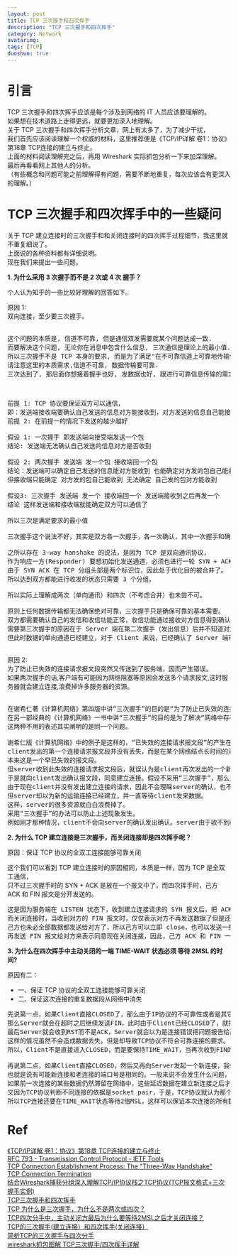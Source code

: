 ```yaml
---
layout: post
title: TCP 三次握手和四次挥手
description: "TCP 三次握手和四次挥手"
category: Network
avatarimg:
tags: [TCP]
duoshuo: true
---
```


# 引言
TCP 三次握手和四次挥手应该是每个涉及到网络的 IT 人员应该要理解的。  
如果想在技术道路上走得更远，就要更加深入地理解。  
关于 TCP 三次握手和四次挥手分析文章，网上有太多了，为了减少干扰，  
我们首先应该阅读理解一个权威的材料，这里推荐便是《TCP/IP详解 卷1：协议》第18章 TCP连接的建立与终止。  
上面的材料阅读理解完之后，再用 Wireshark 实际抓包分析一下来加深理解。  
最后再看看网上其他人的分析。  
（有些概念和问题可能之前理解得有问题，需要不断地重复，每次应该会有更深入的理解。）

# TCP 三次握手和四次挥手中的一些疑问

关于 TCP 建立连接时的三次握手和和关闭连接时的四次挥手过程细节，我这里就不重复细说了。  
上面说的各种资料都有详细说明。  
现在我们来提出一些问题。  

**1. 为什么采用 3 次握手而不是 2 次或 4 次 握手？**

个人认为知乎的一些比较好理解的回答如下。

原因 1:   
双向连接，至少要三次握手。  

<pre>

这个问题的本质是, 信道不可靠, 但是通信双发需要就某个问题达成一致. 
而要解决这个问题, 无论你在消息中包含什么信息, 三次通信是理论上的最小值. 
所以三次握手不是 TCP 本身的要求, 而是为了满足"在不可靠信道上可靠地传输信息"这一需求所导致的. 
请注意这里的本质需求,信道不可靠, 数据传输要可靠. 
三次达到了, 那后面你想接着握手也好, 发数据也好, 跟进行可靠信息传输的需求就没关系了. 

</pre>


<pre>

前提 1: TCP 协议要保证双方可以通信，
即：发送端接收端要确认自己发送的信息对方能接收到，对方发送的信息自己能接收到
前提 2: 在前提一的情况下发送的越少越好

假设 1: 一次握手 即发送端向接受端发送一个包
结论: 发送端无法确认自己发送的信息对方是否收到

假设 2: 两次握手 发送端 发一个包 接收端回一个包
结论：发送端可以确定自己发送的信息能对方能收到 也能确定对方发的包自己能收到 
但接收端只能确定 对方发的包自己能收到 无法确定 自己发的包对方能收到

假设3: 三次握手 发送端 发一个 接收端回一个 发送端接收到之后再发一个
结论 这样发送端和接收端就能确定双方可以通信了

所以三次是满足要求的最小值

三次握手这个说法不好，其实是双方各一次握手，各一次确认，其中一次握手和确认合并在一起

之所以存在 3-way hanshake 的说法，是因为 TCP 是双向通讯协议，
作为响应一方(Responder) 要想初始化发送通道，必须也进行一轮 SYN + ACK。
由于 SYN ACK 在 TCP 分组头部是两个标识位，因此处于优化目的被合并了。
所以达到双方都能进行收发的状态只需要 3 个分组。

所以实际上理解成两次（单向通讯）和四次（不考虑合并）也未尝不可。

原则上任何数据传输都无法确保绝对可靠，三次握手只是确保可靠的基本需要。
双方都需要确认自己的发信和收信功能正常，收信功能通过接收对方信息得到确认，发信功能需要发出信息—>对方回复信息得到确认。
需要第三次握手的原因在于 Server 端在第二次握手（发出信息）后并不知道对方是否能够接收、己方的发送功能是否正常。
但此时数据的单向通道已经建立，对于 Client 来说，已经确认了 Server 端可以接收信号，因此可以单向给 Server 发送数据了。

</pre>

原因 2:   
为了防止已失效的连接请求报文段突然又传送到了服务端，因而产生错误。  
如果两次握手的话,客户端有可能因为网络阻塞等原因会发送多个请求报文,这时服务器就会建立连接,浪费掉许多服务器的资源。

<pre>

在谢希仁著《计算机网络》第四版中讲“三次握手”的目的是“为了防止已失效的连接请求报文段突然又传送到了服务端，因而产生错误”。
在另一部经典的《计算机网络》一书中讲“三次握手”的目的是为了解决“网络中存在延迟的重复分组”的问题。
这两种不用的表述其实阐明的是同一个问题。

谢希仁版《计算机网络》中的例子是这样的，“已失效的连接请求报文段”的产生在这样一种情况下：
client发出的第一个连接请求报文段并没有丢失，而是在某个网络结点长时间的滞留了，以致延误到连接释放以后的某个时间才到达server。
本来这是一个早已失效的报文段。
但server收到此失效的连接请求报文段后，就误认为是client再次发出的一个新的连接请求。
于是就向client发出确认报文段，同意建立连接。假设不采用“三次握手”，那么只要server发出确认，新的连接就建立了。
由于现在client并没有发出建立连接的请求，因此不会理睬server的确认，也不会向server发送数据。
但server却以为新的运输连接已经建立，并一直等待client发来数据。
这样，server的很多资源就白白浪费掉了。
采用“三次握手”的办法可以防止上述现象发生。
例如刚才那种情况，client不会向server的确认发出确认。server由于收不到确认，就知道client并没有要求建立连接。”
</pre>



**2. 为什么 TCP 建立连接是三次握手，而关闭连接却是四次挥手呢？**

原因：保证 TCP 协议的全双工连接能够可靠关闭  
 
这个我们可以看到 TCP 建立连接时的原因相同，本质是一样，因为 TCP 是全双工通信，  
只不过三次握手时的 SYN + ACK 是放在一个报文中了，而四次挥手时，己方 ACK 和 FIN 报文是分开发送的。  

<pre>
这是因为服务端在 LISTEN 状态下，收到建立连接请求的 SYN 报文后，把 ACK 和 SYN 放在一个报文里发送给客户端。
而关闭连接时，当收到对方的 FIN 报文时，仅仅表示对方不再发送数据了但是还能接收数据，
己方也未必全部数据都发送给对方了，所以己方可以立即 close，也可以发送一些数据给对方后，
再发送 FIN 报文给对方来表示同意现在关闭连接，因此，己方 ACK 和 FIN 一般都会分开发送。
</pre>


**3. 为什么在四次挥手中主动关闭的一端 TIME-WAIT 状态必须 等待 2MSL 的时间?**

原因有二：

* 一、保证 TCP 协议的全双工连接能够可靠关闭  
* 二、保证这次连接的重复数据段从网络中消失  

<pre>
先说第一点，如果Client直接CLOSED了，那么由于IP协议的不可靠性或者是其它网络原因，导致Server没有收到Client最后回复的ACK。
那么Server就会在超时之后继续发送FIN，此时由于Client已经CLOSED了，就找不到与重发的FIN对应的连接，
最后Server就会收到RST而不是ACK，Server就会以为是连接错误把问题报告给高层。
这样的情况虽然不会造成数据丢失，但是却导致TCP协议不符合可靠连接的要求。
所以，Client不是直接进入CLOSED，而是要保持TIME_WAIT，当再次收到FIN的时候，能够保证对方收到ACK，最后正确的关闭连接。

再说第二点，如果Client直接CLOSED，然后又再向Server发起一个新连接，我们不能保证这个新连接与刚关闭的连接的端口号是不同的。
也就是说有可能新连接和老连接的端口号是相同的。一般来说不会发生什么问题，但是还是有特殊情况出现：假设新连接和已经关闭的老连接端口号是一样的，
如果前一次连接的某些数据仍然滞留在网络中，这些延迟数据在建立新连接之后才到达Server，由于新连接和老连接的端口号是一样的，
又因为TCP协议判断不同连接的依据是socket pair，于是，TCP协议就认为那个延迟的数据是属于新连接的，这样就和真正的新连接的数据包发生混淆了。
所以TCP连接还要在TIME_WAIT状态等待2倍MSL，这样可以保证本次连接的所有数据都从网络中消失。
</pre>



# Ref
[《TCP/IP详解 卷1：协议》第18章 TCP连接的建立与终止](https://book.douban.com/subject/1088054/)  
[RFC 793 - Transmission Control Protocol - IETF Tools](https://tools.ietf.org/html/rfc793)  
[TCP Connection Establishment Process: The "Three-Way Handshake" ](http://www.tcpipguide.com/free/t_TCPConnectionEstablishmentProcessTheThreeWayHandsh-3.htm)  
[TCP Connection Termination ](http://www.tcpipguide.com/free/t_TCPConnectionTermination-2.htm)  
[结合Wireshark捕获分组深入理解TCP/IP协议栈之TCP协议(TCP报文格式+三次握手实例) ](http://blog.chinaunix.net/uid-9112803-id-3212041.html)  
[TCP三次握手和四次挥手](http://hackerxu.com/2014/11/16/TCP.html)  
[TCP 为什么是三次握手，为什么不是两次或四次？](https://www.zhihu.com/question/24853633)  
[TCP四次分手中，主动关闭方最后为什么要等待2MSL之后才关闭连接？](https://www.zhihu.com/question/36930631)  
[TCP的三次握手(建立连接）和四次挥手(关闭连接）](http://www.cnblogs.com/Jessy/p/3535612.html)  
[简析TCP的三次握手与四次分手](http://www.jellythink.com/archives/705)  
[wireshark抓包图解 TCP三次握手/四次挥手详解](http://www.seanyxie.com/wireshark%E6%8A%93%E5%8C%85%E5%9B%BE%E8%A7%A3-tcp%E4%B8%89%E6%AC%A1%E6%8F%A1%E6%89%8B%E5%9B%9B%E6%AC%A1%E6%8C%A5%E6%89%8B%E8%AF%A6%E8%A7%A3/)  



